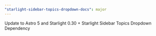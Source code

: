 ```yaml
---
"starlight-sidebar-topics-dropdown-docs": major
---
```


Update to Astro 5 and Starlight 0.30 + Starlight Sidebar Topics Dropdown Dependency
